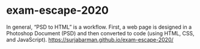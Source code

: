 # exam-escape-2020
In general, “PSD to HTML” is a workflow. First, a web page is designed in a Photoshop Document (PSD) and then converted to code (using HTML, CSS, and JavaScript).
https://surjabarman.github.io/exam-escape-2020/
